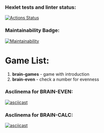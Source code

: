 ### Hexlet tests and linter status:
[![Actions Status](https://github.com/MrsDante/frontend-project-lvl1/workflows/hexlet-check/badge.svg)](https://github.com/MrsDante/frontend-project-lvl1/actions)


### Maintainability Badge:
[![Maintainability](https://api.codeclimate.com/v1/badges/c9d4aa3afa06feae6ff3/maintainability)](https://codeclimate.com/github/MrsDante/frontend-project-lvl1/maintainability)


# Game List:

1. **brain-games** - game with introduction
2. **brain-even** - check a number for evenness 


### Asclinema for BRAIN-EVEN:

[![asciicast](https://asciinema.org/a/500143.svg)](https://asciinema.org/a/500143)

### Asclinema for BRAIN-CALC:
[![asciicast](https://asciinema.org/a/504379.svg)](https://asciinema.org/a/504379)